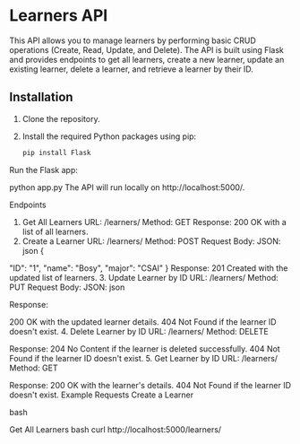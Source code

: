 # Learners API

This API allows you to manage learners by performing basic CRUD operations (Create, Read, Update, and Delete). The API is built using Flask and provides endpoints to get all learners, create a new learner, update an existing learner, delete a learner, and retrieve a learner by their ID.

## Installation

1. Clone the repository.
2. Install the required Python packages using pip:

   ```bash
   pip install Flask
Run the Flask app:


python app.py
The API will run locally on http://localhost:5000/.

Endpoints
1. Get All Learners
URL: /learners/
Method: GET
Response:
200 OK with a list of all learners.
2. Create a Learner
URL: /learners/
Method: POST
Request Body:
JSON:
json
{

  "ID": "1",
  "name": "Bosy",
  "major": "CSAI"
}
Response:
201 Created with the updated list of learners.
3. Update Learner by ID
URL: /learners/<id>
Method: PUT
Request Body:
JSON:
json

Response:

200 OK with the updated learner details.
404 Not Found if the learner ID doesn't exist.
4. Delete Learner by ID
URL: /learners/<id>
Method: DELETE

Response:
204 No Content if the learner is deleted successfully.
404 Not Found if the learner ID doesn't exist.
5. Get Learner by ID
URL: /learners/<id>
Method: GET

Response:
200 OK with the learner's details.
404 Not Found if the learner ID doesn't exist.
Example Requests
Create a Learner

bash

Get All Learners
bash
curl http://localhost:5000/learners/
